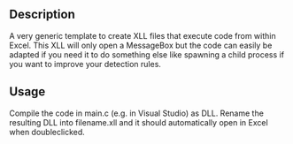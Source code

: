 ## Description
A very generic template to create XLL files that execute code from within Excel. This XLL will only open a MessageBox but the code can easily be adapted if you need it to do something else like spawning a child process if you want to improve your detection rules.

## Usage
Compile the code in main.c (e.g. in Visual Studio) as DLL. Rename the resulting DLL into filename.xll and it should automatically open in Excel when doubleclicked. 

